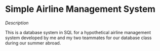 # **Simple Airline Management System**

_Description_

This is a database system in SQL for a hypothetical airline management system developed by me 
and my two teammates for our database class during our summer abroad.
